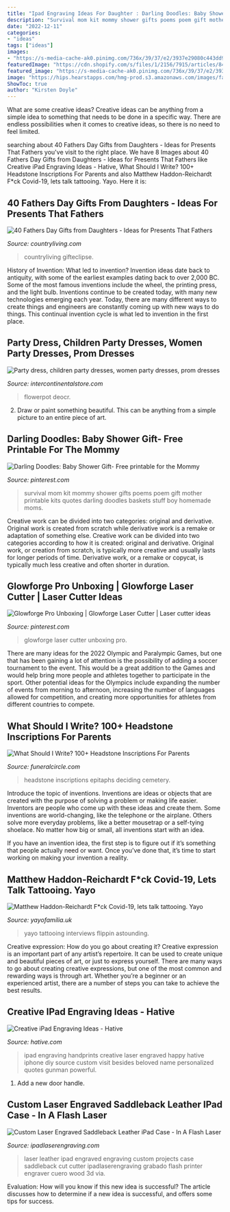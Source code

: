 ```yaml
---
title: "Ipad Engraving Ideas For Daughter : Darling Doodles: Baby Shower Gift- Free Printable For The Mommy"
description: "Survival mom kit mommy shower gifts poems poem gift mother printable kits quotes darling doodles baskets stuff boy homemade moms"
date: "2022-12-11"
categories:
- "ideas"
tags: ["ideas"]
images:
- "https://s-media-cache-ak0.pinimg.com/736x/39/37/e2/3937e29080c443dd90e96a4b03fa8541--mommy-survival-kits-new-mom-survival-kit-baskets.jpg"
featuredImage: "https://cdn.shopify.com/s/files/1/2156/7915/articles/84446452_2524243211187043_8551751735738105856_n_1200x1200_crop_center.jpg?v=1586011208"
featured_image: "https://s-media-cache-ak0.pinimg.com/736x/39/37/e2/3937e29080c443dd90e96a4b03fa8541--mommy-survival-kits-new-mom-survival-kit-baskets.jpg"
image: "https://hips.hearstapps.com/hmg-prod.s3.amazonaws.com/images/fathers-day-gifts-from-daughter-key-1526486737.jpg?crop=1xw:1xh;center,top&amp;resize=480:*"
ShowToc: true
author: "Kirsten Doyle"
---
```



What are some creative ideas?
Creative ideas can be anything from a simple idea to something that needs to be done in a specific way. There are endless possibilities when it comes to creative ideas, so there is no need to feel limited.

	

		
searching about 40 Fathers Day Gifts from Daughters - Ideas for Presents That Fathers you've visit to the right place. We have 8 Images about 40 Fathers Day Gifts from Daughters - Ideas for Presents That Fathers like Creative iPad Engraving Ideas - Hative, What Should I Write? 100+ Headstone Inscriptions For Parents and also Matthew Haddon-Reichardt F*ck Covid-19, lets talk tattooing. Yayo. Here it is:
		
    
## 40 Fathers Day Gifts From Daughters - Ideas For Presents That Fathers

<img loading=lazy src="https://hips.hearstapps.com/hmg-prod.s3.amazonaws.com/images/fathers-day-gifts-from-daughter-key-1526486737.jpg?crop=1xw:1xh;center,top&amp;resize=480:*" onerror="this.onerror=null;this.src='https://tse4.mm.bing.net/th?id=OIP.yB9mQ09SUs1_DKiY5gSZ1gHaLH&amp;pid=15.1';" alt="40 Fathers Day Gifts from Daughters - Ideas for Presents That Fathers">

_Source: countryliving.com_

>countryliving gifteclipse. 

	

History of Invention: What led to invention?
Invention ideas date back to antiquity, with some of the earliest examples dating back to over 2,000 BC. Some of the most famous inventions include the wheel, the printing press, and the light bulb. Inventions continue to be created today, with many new technologies emerging each year. Today, there are many different ways to create things and engineers are constantly coming up with new ways to do things. This continual invention cycle is what led to invention in the first place.

    
## Party Dress, Children Party Dresses, Women Party Dresses, Prom Dresses

<img loading=lazy src="https://ae01.alicdn.com/kf/HTB1G_BZXizxK1RjSspjq6AS.pXa6.jpg" onerror="this.onerror=null;this.src='https://tse1.mm.bing.net/th?id=OIP.YyUVM-jLkxPWA1ght3HYsQHaHa&amp;pid=15.1';" alt="Party dress, children party dresses, women party dresses, prom dresses">

_Source: intercontinentalstore.com_

>flowerpot deocr. 

	

2. Draw or paint something beautiful. This can be anything from a simple picture to an entire piece of art.

    
## Darling Doodles: Baby Shower Gift- Free Printable For The Mommy

<img loading=lazy src="https://s-media-cache-ak0.pinimg.com/736x/39/37/e2/3937e29080c443dd90e96a4b03fa8541--mommy-survival-kits-new-mom-survival-kit-baskets.jpg" onerror="this.onerror=null;this.src='https://tse3.mm.bing.net/th?id=OIP.sjIjsdTouEzcZCDc3WMwCgHaLY&amp;pid=15.1';" alt="Darling Doodles: Baby Shower Gift- Free printable for the Mommy">

_Source: pinterest.com_

>survival mom kit mommy shower gifts poems poem gift mother printable kits quotes darling doodles baskets stuff boy homemade moms. 

	

Creative work can be divided into two categories: original and derivative. Original work is created from scratch while derivative work is a remake or adaptation of something else.
Creative work can be divided into two categories according to how it is created: original and derivative. Original work, or creation from scratch, is typically more creative and usually lasts for longer periods of time. Derivative work, or a remake or copycat, is typically much less creative and often shorter in duration.

    
## Glowforge Pro Unboxing | Glowforge Laser Cutter | Laser Cutter Ideas

<img loading=lazy src="https://i.pinimg.com/736x/f2/d9/0f/f2d90f5736d31f69d95491abedceb33a.jpg" onerror="this.onerror=null;this.src='https://tse4.mm.bing.net/th?id=OIP.x_s9_eOeUpxoHY4HZX0OWQHaLH&amp;pid=15.1';" alt="Glowforge Pro Unboxing | Glowforge Laser Cutter | Laser cutter ideas">

_Source: pinterest.com_

>glowforge laser cutter unboxing pro. 

	

There are many ideas for the 2022 Olympic and Paralympic Games, but one that has been gaining a lot of attention is the possibility of adding a soccer tournament to the event. This would be a great addition to the Games and would help bring more people and athletes together to participate in the sport. Other potential ideas for the Olympics include expanding the number of events from morning to afternoon, increasing the number of languages allowed for competition, and creating more opportunities for athletes from different countries to compete.

    
## What Should I Write? 100+ Headstone Inscriptions For Parents

<img loading=lazy src="https://funeralcircle.com/wp-content/uploads/2020/10/Double-headstone-parents.jpg" onerror="this.onerror=null;this.src='https://tse1.mm.bing.net/th?id=OIP.UJsbfblDlWSXv9VpALYQiAHaIq&amp;pid=15.1';" alt="What Should I Write? 100+ Headstone Inscriptions For Parents">

_Source: funeralcircle.com_

>headstone inscriptions epitaphs deciding cemetery. 

	

Introduce the topic of inventions.
Inventions are ideas or objects that are created with the purpose of solving a problem or making life easier. Inventors are people who come up with these ideas and create them.
Some inventions are world-changing, like the telephone or the airplane. Others solve more everyday problems, like a better mousetrap or a self-tying shoelace. No matter how big or small, all inventions start with an idea.

If you have an invention idea, the first step is to figure out if it’s something that people actually need or want. Once you’ve done that, it’s time to start working on making your invention a reality.

    
## Matthew Haddon-Reichardt F*ck Covid-19, Lets Talk Tattooing. Yayo

<img loading=lazy src="https://cdn.shopify.com/s/files/1/2156/7915/articles/84446452_2524243211187043_8551751735738105856_n_1200x1200_crop_center.jpg?v=1586011208" onerror="this.onerror=null;this.src='https://tse1.mm.bing.net/th?id=OIP.QtkL83154x40plIeVrP7YQHaHa&amp;pid=15.1';" alt="Matthew Haddon-Reichardt F*ck Covid-19, lets talk tattooing. Yayo">

_Source: yayofamilia.uk_

>yayo tattooing interviews flippin astounding. 

	

Creative expression: How do you go about creating it?
Creative expression is an important part of any artist’s repertoire. It can be used to create unique and beautiful pieces of art, or just to express yourself. There are many ways to go about creating creative expressions, but one of the most common and rewarding ways is through art. Whether you’re a beginner or an experienced artist, there are a number of steps you can take to achieve the best results.

    
## Creative IPad Engraving Ideas - Hative

<img loading=lazy src="https://hative.com/wp-content/uploads/2015/05/ipad-engraving-ideas/2-ipad-engraving-ideas.jpg" onerror="this.onerror=null;this.src='https://tse3.mm.bing.net/th?id=OIP.mrhBZ-TSbaNytj_5zYGdeAHaLL&amp;pid=15.1';" alt="Creative iPad Engraving Ideas - Hative">

_Source: hative.com_

>ipad engraving handprints creative laser engraved happy hative iphone diy source custom visit besides beloved name personalized quotes gunman powerful. 

	

1. Add a new door handle. 

    
## Custom Laser Engraved Saddleback Leather IPad Case - In A Flash Laser

<img loading=lazy src="http://ipadlaserengraving.com/wp-content/uploads/2012/05/7315686826_38a413bdee_o-Custom.jpg" onerror="this.onerror=null;this.src='https://tse4.mm.bing.net/th?id=OIP.AJO4BXiPgyBSUzOaY6VCUQHaLI&amp;pid=15.1';" alt="Custom Laser Engraved Saddleback Leather iPad Case - In A Flash Laser">

_Source: ipadlaserengraving.com_

>laser leather ipad engraved engraving custom projects case saddleback cut cutter ipadlaserengraving grabado flash printer engraver cuero wood 3d via. 

	

Evaluation: How will you know if this new idea is successful?
The article discusses how to determine if a new idea is successful, and offers some tips for success.


